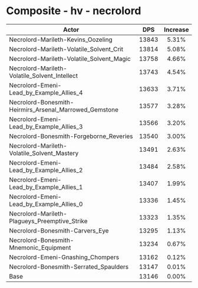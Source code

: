 # Composite - hv - necrolord
| Actor | DPS | Increase |
|---|:---:|:---:|
|Necrolord-Marileth-Kevins_Oozeling|13843|5.31%|
|Necrolord-Marileth-Volatile_Solvent_Crit|13814|5.08%|
|Necrolord-Marileth-Volatile_Solvent_Magic|13758|4.66%|
|Necrolord-Marileth-Volatile_Solvent_Intellect|13743|4.54%|
|Necrolord-Emeni-Lead_by_Example_Allies_4|13633|3.71%|
|Necrolord-Bonesmith-Heirmirs_Arsenal_Marrowed_Gemstone|13577|3.28%|
|Necrolord-Emeni-Lead_by_Example_Allies_3|13566|3.20%|
|Necrolord-Bonesmith-Forgeborne_Reveries|13540|3.00%|
|Necrolord-Marileth-Volatile_Solvent_Mastery|13491|2.63%|
|Necrolord-Emeni-Lead_by_Example_Allies_2|13484|2.58%|
|Necrolord-Emeni-Lead_by_Example_Allies_1|13407|1.99%|
|Necrolord-Emeni-Lead_by_Example_Allies_0|13336|1.45%|
|Necrolord-Marileth-Plagueys_Preemptive_Strike|13323|1.35%|
|Necrolord-Bonesmith-Carvers_Eye|13295|1.13%|
|Necrolord-Bonesmith-Mnemonic_Equipment|13234|0.67%|
|Necrolord-Emeni-Gnashing_Chompers|13162|0.12%|
|Necrolord-Bonesmith-Serrated_Spaulders|13147|0.01%|
|Base|13146|0.00%|
